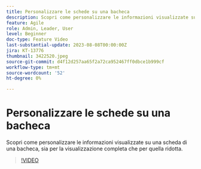 ```yaml
---
title: Personalizzare le schede su una bacheca
description: Scopri come personalizzare le informazioni visualizzate su una scheda di una bacheca, sia per la visualizzazione completa che per quella ridotta.
feature: Agile
role: Admin, Leader, User
level: Beginner
doc-type: Feature Video
last-substantial-update: 2023-08-08T00:00:00Z
jira: KT-13776
thumbnail: 3422520.jpeg
source-git-commit: d4f12d257aa65f2a72ca952467ff0dbce1b999cf
workflow-type: tm+mt
source-wordcount: '52'
ht-degree: 0%

---
```



# Personalizzare le schede su una bacheca

Scopri come personalizzare le informazioni visualizzate su una scheda di una bacheca, sia per la visualizzazione completa che per quella ridotta.

>[!VIDEO](https://video.tv.adobe.com/v/3422520/?learn=on)
